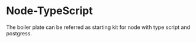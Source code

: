 # Node-TypeScript
The boiler plate can be referred as starting kit for node with type script and postgress.
